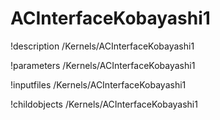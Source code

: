 <!-- MOOSE Documentation Stub: Remove this when content is added. -->

# ACInterfaceKobayashi1
!description /Kernels/ACInterfaceKobayashi1

!parameters /Kernels/ACInterfaceKobayashi1

!inputfiles /Kernels/ACInterfaceKobayashi1

!childobjects /Kernels/ACInterfaceKobayashi1
